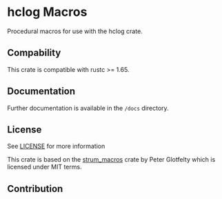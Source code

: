 # hclog Macros

Procedural macros for use with the hclog crate.

## Compability

This crate is compatible with rustc >= 1.65. 

## Documentation

Further documentation is available in the `/docs` directory.

## License

See [LICENSE](../LICENSE) for more information

This crate is based on the [strum_macros](https://crates.io/crates/strum_macros)
crate by Peter Glotfelty which is licensed under MIT terms.

## Contribution



